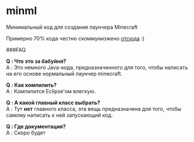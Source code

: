 # minml
Минимальный код для создания лаунчера Minecraft

Примерно 70% кода честно скоммунизжено [отсюда](https://github.com/yuuii/Fix-Sashok/tree/master/src) :)

###FAQ

**Q : Что это за бабуйня?**<br/>
A : Это немного Java-кода, предназначенного для того, чтобы написать на его основе нормальный лаунчер minecraft. 

**Q : Как компилить?**<br/>
A : Компилится Eclipse'ом влегкую.

**Q : А какой главный класс выбрать?**<br/>
A : Тут **нет** главного класса, эта вещь предназначена для того, чтобы самому написать к ней запускающий код.

**Q : Где документация?**<br/>
A : Скоро будет
